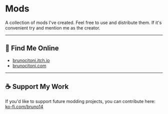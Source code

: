 # Mods

A collection of mods I've created. Feel free to use and distribute them. If it's convenient try and mention me as the creator.

---

## 🔗 Find Me Online

- [brunocitoni.itch.io](https://brunocitoni.itch.io/)
- [brunocitoni.com](https://www.brunocitoni.com/)

---

## ☕ Support My Work

If you'd like to support future modding projects, you can contribute here:  
[ko-fi.com/bruno14](https://ko-fi.com/bruno14)
